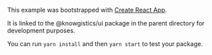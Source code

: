 This example was bootstrapped with [Create React App](https://github.com/facebook/create-react-app).

It is linked to the @knowgistics/ui package in the parent directory for development purposes.

You can run `yarn install` and then `yarn start` to test your package.
